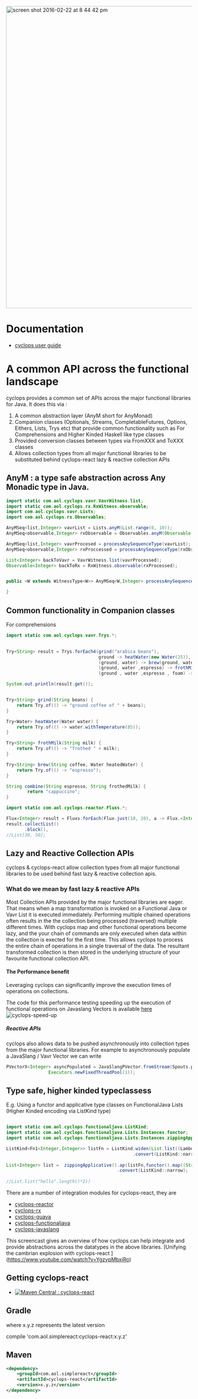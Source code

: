 <img width="820" alt="screen shot 2016-02-22 at 8 44 42 pm" src="https://cloud.githubusercontent.com/assets/9964792/13232030/306b0d50-d9a5-11e5-9706-d44d7731790d.png">

# Documentation

* [cyclops user guide](https://github.com/aol/cyclops-react/wiki)

# A common API across the functional landscape

cyclops provides a common set of APIs across the major functional libraries for Java. It does this via :

1. A common abstraction layer (AnyM short for AnyMonad)
2. Companion classes (Optionals, Streams, CompletableFutures, Options, Eithers, Lists, Trys etc) that provide common functionality such as For Comprehensions and Higher Kinded Haskell like type classes
3. Provided conversion classes between types via FromXXX and ToXXX classes
4. Allows collection types from all major functional libraries to be substituted behind cyclops-react lazy & reactive collection APIs

## AnyM : a type safe abstraction across Any Monadic type in Java.

```java
import static com.aol.cyclops.vavr.VavrWitness.list;
import static com.aol.cyclops.rx.RxWitness.observable;
import com.aol.cyclops.vavr.Lists;
import com.aol.cyclops.rx.Observables;

AnyMSeq<list,Integer> vavrList = Lists.anyM(List.range(0, 10));
AnyMSeq<observable,Integer> rxObservable = Observables.anyM(Observable.range(0, 10));

AnyMSeq<list,Integer> vavrProcesed = processAnySequenceType(vavrList);
AnyMSeq<observable,Integer> rxProccessed = processAnySequenceType(rxObservable);

List<Integer> backToVavr = VavrWitness.list(vavrProcessed);
Observable<Integer> backToRx = RxWitness.observable(rxProcessed);


public <W extends WitnessType<W>> AnyMSeq<W,Integer> processAnySequenceType(AnyMSeq<W,Integer> sequence){

}
```

## Common functionality in Companion classes

For comprehensions

```java
import static com.aol.cyclops.vavr.Trys.*;

        
Try<String> result = Trys.forEach4(grind("arabica beans"),
                                   ground -> heatWater(new Water(25)),
                                   (ground, water) -> brew(ground, water),
                                   (ground, water ,espresso) -> frothMilk("milk"),
                                   (ground , water ,espresso , foam) -> combine(espresso, foam));

System.out.println(result.get());


Try<String> grind(String beans) {
    return Try.of(() -> "ground coffee of " + beans);
}

Try<Water> heatWater(Water water) {
    return Try.of(() -> water.withTemperature(85));
}

Try<String> frothMilk(String milk) {
    return Try.of(() -> "frothed " + milk);
}

Try<String> brew(String coffee, Water heatedWater) {
    return Try.of(() -> "espresso");
}

String combine(String espresso, String frothedMilk) {
        return "cappuccino";
}
```

```java
import static com.aol.cyclops.reactor.Fluxs.*;

Flux<Integer> result = Fluxs.forEach(Flux.just(10, 20), a -> Flux.<Integer> just(a + 10), (a, b) -> a + b);
result.collectList()
       .block(),
//List[30, 50];
```
## Lazy and Reactive Collection APIs

cyclops & cyclops-react allow collection types from all major functional libraries to be used behind fast lazy & reactive collection apis.

### What do we mean by fast lazy & reactive APIs

Most Collection APIs provided by the major functional libraries are eager. That means when a map transformation is invoked on a Functional Java or Vavr List it is executed immediately. Performing multiple chained operations often results in the the collection being processed (traversed) multiple different times. With cyclops map and other functional operations become lazy, and the your chain of commands are only executed when data within the collection is exected for the first time. This allows cyclops to process the entire chain of operations in a single traversal of the data. The resultant transformed collection is then stored in the underlying structure of your favourite functional collection API.

#### The Performance benefit

Leveraging cyclops can significantly improve the execution times of operations on collections.

The code for this performance testing speeding up the execution of functional operations on Javaslang Vectors is available [here](https://gist.githubusercontent.com/johnmcclean-aol/f6d9216ae179fa619d4a6ae67eea3802/raw/740fc413c13784529f30b375b219b0a6c9004865/cyclops-javaslang-benchmark.java)
![cyclops-speed-up](https://cdn-images-1.medium.com/max/1600/1*ocbwTrrsjPmEp22SliKvFQ.png)

##### Reactive APIs

cyclops also allows data to be pushed asynchronously into collection types from the major functional libraries. For example to asynchronously populate a JavaSlang / Vavr Vector we can write

```java
PVectorX<Integer> asyncPopulated = JavaSlangPVector.fromStream(Spouts.publishOn(ReactiveSeq.of(1,2,3),
                Executors.newFixedThreadPool(1));
```

## Type safe, higher kinded typeclassess

E.g. Using a functor and applicative type classes on FunctionalJava Lists (Higher Kinded encoding via ListKind type)

```java

import static com.aol.cyclops.functionaljava.ListKind;
import static com.aol.cyclops.functionaljava.Lists.Instances.functor;
import static com.aol.cyclops.functionaljava.Lists.Instances.zippingApplicative;

ListKind<Fn1<Integer,Integer>> listFn = ListKind.widen(List.list((Lambda.λ((Integer i) ->i*2))
                                                .convert(ListKind::narrowK);
        
List<Integer> list =  zippingApplicative().ap(listFn,functor().map((String v) ->v.length(),widen(List.list("h"))))
                                          .convert(ListKind::narrow);
        
//List.list("hello".length()*2))
```

There are a number of integration modules for cyclops-react, they are

* [cyclops-reactor](https://github.com/aol/cyclops/tree/master/cyclops-reactor)
* [cyclops-rx](https://github.com/aol/cyclops/tree/master/cyclops-rx)
* [cyclops-guava](https://github.com/aol/cyclops/tree/master/cyclops-guava)
* [cyclops-functionaljava](https://github.com/aol/cyclops/tree/master/cyclops-functionaljava)
* [cyclops-javaslang](https://github.com/aol/cyclops/tree/master/cyclops-javaslang)

This screencast gives an overview of how cyclops can help integrate and provide abstractions across the datatypes in the above libraries. [Unifying the cambrian explosion with cyclops-react ] (https://www.youtube.com/watch?v=YgzvpMbxiRo)


## Getting cyclops-react

* [![Maven Central : cyclops-react](https://maven-badges.herokuapp.com/maven-central/com.aol.simplereact/cyclops-react/badge.svg)](https://maven-badges.herokuapp.com/maven-central/com.aol.simple-react/cyclops-react)

## Gradle

where x.y.z represents the latest version

compile 'com.aol.simplereact:cyclops-react:x.y.z'

## Maven

```xml
<dependency>
    <groupId>com.aol.simplereact</groupId>
    <artifactId>cyclops-react</artifactId>
    <version>x.y.z</version>
</dependency>
```

